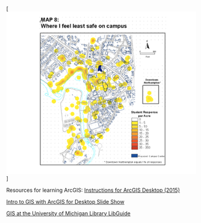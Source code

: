 [![Photo of Smith College, Students, and Space slide of PowerPoint](images/arcGISpresentation.png)]

Resources for learning ArcGIS:
[Instructions for ArcGIS Desktop (2015)](https://docs.google.com/document/d/1MNovLQ6-L0dEcASjyVkQPDqBbryUI9wkwadlDZSBBMY/)

[Intro to GIS with ArcGIS for Desktop Slide Show](https://docs.google.com/presentation/d/1PfBUgwKO7AY3rz34YPd7xRsHoDlVApKdms66itQHCyo/)

[GIS at the University of Michigan Library LibGuide](http://guides.lib.umich.edu/learnarcgis)
